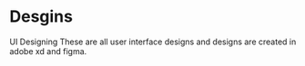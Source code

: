 # Desgins
UI Designing 
These are all user interface designs and designs are created in adobe xd and figma.
